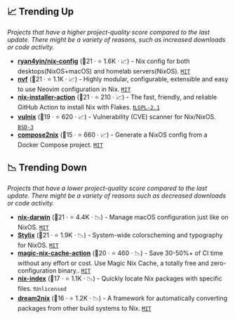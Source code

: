 ## 📈 Trending Up

_Projects that have a higher project-quality score compared to the last update. There might be a variety of reasons, such as increased downloads or code activity._

- <b><a href="https://github.com/ryan4yin/nix-config">ryan4yin/nix-config</a></b> (🥇21 ·  ⭐ 1.6K · 📈) - Nix config for both desktops(NixOS+macOS) and homelab servers(NixOS). <code><a href="http://bit.ly/34MBwT8">MIT</a></code>
- <b><a href="https://github.com/NotAShelf/nvf">nvf</a></b> (🥈21 ·  ⭐ 1.1K · 📈) - Highly modular, configurable, extensible and easy to use Neovim configuration in Nix. <code><a href="http://bit.ly/34MBwT8">MIT</a></code>
- <b><a href="https://github.com/DeterminateSystems/nix-installer-action">nix-installer-action</a></b> (🥉21 ·  ⭐ 210 · 📈) - The fast, friendly, and reliable GitHub Action to install Nix with Flakes. <code><a href="https://tldrlegal.com/search?q=LGPL-2.1">❗️LGPL-2.1</a></code>
- <b><a href="https://github.com/nix-community/vulnix">vulnix</a></b> (🥇19 ·  ⭐ 620 · 📈) - Vulnerability (CVE) scanner for Nix/NixOS. <code><a href="http://bit.ly/3aKzpTv">BSD-3</a></code>
- <b><a href="https://github.com/aksiksi/compose2nix">compose2nix</a></b> (🥈15 ·  ⭐ 660 · 📈) - Generate a NixOS config from a Docker Compose project. <code><a href="http://bit.ly/34MBwT8">MIT</a></code>

## 📉 Trending Down

_Projects that have a lower project-quality score compared to the last update. There might be a variety of reasons such as decreased downloads or code activity._

- <b><a href="https://github.com/nix-darwin/nix-darwin">nix-darwin</a></b> (🥇21 ·  ⭐ 4.4K · 📉) - Manage macOS configuration just like on NixOS. <code><a href="http://bit.ly/34MBwT8">MIT</a></code>
- <b><a href="https://github.com/nix-community/stylix">Stylix</a></b> (🥇21 ·  ⭐ 1.9K · 📉) - System-wide colorscheming and typography for NixOS. <code><a href="http://bit.ly/34MBwT8">MIT</a></code>
- <b><a href="https://github.com/DeterminateSystems/magic-nix-cache-action">magic-nix-cache-action</a></b> (🥉20 ·  ⭐ 460 · 📉) - Save 30-50%+ of CI time without any effort or cost. Use Magic Nix Cache, a totally free and zero-configuration binary.. <code><a href="http://bit.ly/34MBwT8">MIT</a></code>
- <b><a href="https://github.com/nix-community/nix-index">nix-index</a></b> (🥈17 ·  ⭐ 1.1K · 📉) - Quickly locate Nix packages with specific files. <code>❗Unlicensed</code>
- <b><a href="https://github.com/nix-community/dream2nix">dream2nix</a></b> (🥈16 ·  ⭐ 1.2K · 📉) - A framework for automatically converting packages from other build systems to Nix. <code><a href="http://bit.ly/34MBwT8">MIT</a></code>

